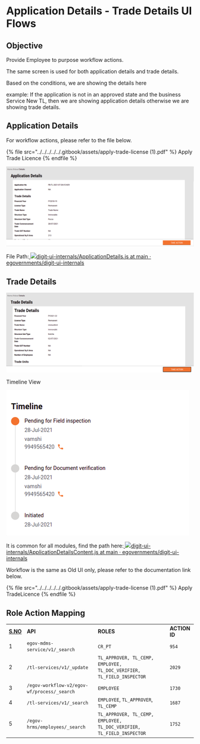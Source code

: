 # Application Details - Trade Details UI Flows

## **Objective**

Provide Employee to purpose workflow actions.

The same screen is used for both application details and trade details.

Based on the conditions, we are showing the details here

example: If the application is not in an approved state and the business Service New TL, then we are showing application details otherwise we are showing trade details.

## **Application Details**

For workflow actions, please refer to the file below.

{% file src="../../../../../.gitbook/assets/apply-trade-license (1).pdf" %}
Apply Trade Licence
{% endfile %}

![](<../../../../../.gitbook/assets/image (234).png>)

File Path:[ ![](https://github.com/fluidicon.png)digit-ui-internals/ApplicationDetails.js at main · egovernments/digit-ui-internals](https://github.com/egovernments/digit-ui-internals/blob/main/packages/modules/tl/src/pages/employee/ApplicationDetails.js)

## **Trade Details**

![](<../../../../../.gitbook/assets/image (130).png>)

Timeline View

![](<../../../../../.gitbook/assets/image (176).png>)

It is common for all modules, find the path here:[ ![](https://github.com/fluidicon.png)digit-ui-internals/ApplicationDetailsContent.js at main · egovernments/digit-ui-internals](https://github.com/egovernments/digit-ui-internals/blob/main/packages/modules/templates/ApplicationDetails/components/ApplicationDetailsContent.js)

Workflow is the same as Old UI only, please refer to the documentation link below.

{% file src="../../../../../.gitbook/assets/apply-trade-license (1).pdf" %}
Apply TradeLicence
{% endfile %}

## **Role Action Mapping**

|                          |                                             |                                                                       |               |
| ------------------------ | ------------------------------------------- | --------------------------------------------------------------------- | ------------- |
| [**S.NO**](http://s.no/) | **API**                                     | **ROLES**                                                             | **ACTION ID** |
| 1                        | `egov-mdms-service/v1/_search`              | `CR_PT`                                                               | `954`         |
| 2                        | `/tl-services/v1/_update`                   | `TL_APPROVER, TL_CEMP, EMPLOYEE, TL_DOC_VERIFIER, TL_FIELD_INSPECTOR` | `2029`        |
| 3                        | `/egov-workflow-v2/egov-wf/process/_search` | `EMPLOYEE`                                                            | `1730`        |
| 4                        | `/tl-services/v1/_search`                   | `EMPLOYEE`, `TL_APPROVER`, `TL_CEMP`                                  | `1687`        |
| 5                        | `/egov-hrms/employees/_search`              | `TL_APPROVER, TL_CEMP, EMPLOYEE, TL_DOC_VERIFIER, TL_FIELD_INSPECTOR` | `1752`        |
